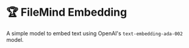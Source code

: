# :trophy: FileMind Embedding

A simple model to embed text using OpenAI's `text-embedding-ada-002` model.
